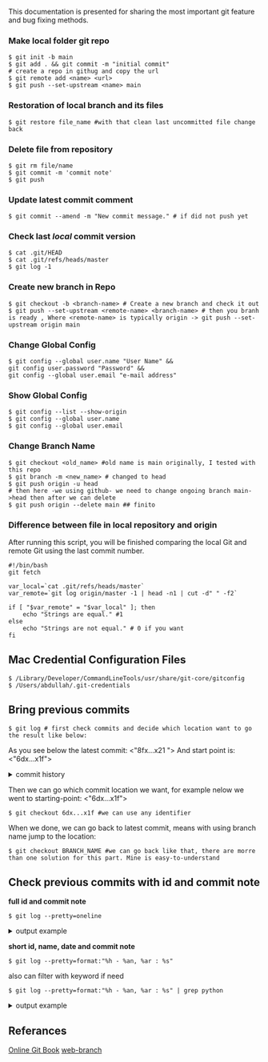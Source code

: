 This documentation is presented for sharing the most important git feature and bug fixing methods.

### **Make local folder git repo**
```shell
$ git init -b main
$ git add . && git commit -m "initial commit"
# create a repo in githug and copy the url
$ git remote add <name> <url>
$ git push --set-upstream <name> main
```

### **Restoration of local branch and its files**
```shell
$ git restore file_name #with that clean last uncommitted file change back
```

### **Delete file from repository**
```shell
$ git rm file/name
$ git commit -m 'commit note'
$ git push
```

### **Update latest commit comment**
```shell
$ git commit --amend -m "New commit message." # if did not push yet
```

### **Check last *local* commit version**

```shell
$ cat .git/HEAD
$ cat .git/refs/heads/master
$ git log -1
```

### **Create new branch in Repo**

```shell
$ git checkout -b <branch-name> # Create a new branch and check it out
$ git push --set-upstream <remote-name> <branch-name> # then you branh is ready , Where <remote-name> is typically origin -> git push --set-upstream origin main
```

### **Change Global Config**

```shell
$ git config --global user.name "User Name" &&
git config user.password "Password" &&
git config --global user.email "e-mail address"
```

### **Show Global Config**

```shell
$ git config --list --show-origin
$ git config --global user.name
$ git config --global user.email
```

### **Change Branch Name**

```shell
$ git checkout <old_name> #old name is main originally, I tested with this repo
$ git branch -m <new_name> # changed to head
$ git push origin -u head
# then here -we using github- we need to change ongoing branch main->head then after we can delete 
$ git push origin --delete main ## finito
```

### **Difference between file in local repository and origin**

After running this script, you will be finished comparing the local Git and remote Git using the last commit number.

```shell
#!/bin/bash
git fetch

var_local=`cat .git/refs/heads/master`
var_remote=`git log origin/master -1 | head -n1 | cut -d" " -f2`

if [ "$var_remote" = "$var_local" ]; then
    echo "Strings are equal." #1
else
    echo "Strings are not equal." # 0 if you want
fi
```


## **Mac Credential Configuration Files**

```shell
$ /Library/Developer/CommandLineTools/usr/share/git-core/gitconfig
$ /Users/abdullah/.git-credentials
``` 


## **Bring previous commits**

```shell
$ git log # first check commits and decide which location want to go the result like below:
``` 
As you see below the latest commit: <"8fx...x21 ">
And start point is: <"6dx...x1f">

<details><summary>commit history</summary>
<p> 
USER@PROFILE MINGW64 ~/ATI_Workspace/TME_bitbucket/navi-clone-folder (ML_image)
$ git log
commit 8fx...x21 (HEAD -> ML_image, origin/ML_image)
Author: USER <ati@mail.address>
Date:   Wed Mar 1 11:40:45 2023 +0100
    lates commits, bla-bla-bla
commit 91x...x1d
Author: USER <ati@mail.address>
Date:   Tue Feb 21 16:35:33 2023 +0100
    modf script SSD for auto object calculation for trainings, also create new script for TRAINING ML
commit 8f4x...xef51
Author: USER <ati@mail.address>
Date:   Tue Feb 21 16:34:43 2023 +0100
    Modif and create script for data sets preparation process
commit 5ex...x8
Author: USER <ati@mail.address>
Date:   Tue Feb 21 16:33:48 2023 +0100
    setup documents and guide
commit 6dx...x1f
Author: USER <ati@mail.address>
Date:   Tue Feb 21 16:32:14 2023 +0100
    project clean-up
</p>
</details>


Then we can go which commit location we want, for example nelow we went to starting-point: <"6dx...x1f"> 
```shell
$ git checkout 6dx...x1f #we can use any identifier 
``` 

When we done, we can go back to latest commit, means with using branch name jump to the location: 
```shell
$ git checkout BRANCH_NAME #we can go back like that, there are morre than one solution for this part. Mine is easy-to-understand
``` 


## **Check previous commits with id and commit note**

**full id and commit note**
```shell
$ git log --pretty=oneline
``` 

<details><summary>output example</summary>
<p> 

681860bc03b89e607c568570f7e95b901b4fedf0 (HEAD -> master, origin/master, origin/HEAD) adapt json schema for batch results (#1033)

31abbe1e4b6e3a0bc7d60a72fd3802cb928654dc Minor updates to UWP samples (#1035)

3ad8fe15d27dbcc25feb4ca0e41cf26be65a460c Renaming batch ingestion client solution, refactoring, removing LID (#1027)

e6924c9cee0b3a6bfa44721779af0b9e4c2cdeb8 pronunciation assessment javascript browser sample (#1010)

37619365c40f98b419f98865163aa5617e6910e7 Update dependent-verification.html (#1019)

5d698988e1b3ae36bb5169330f8e37e0623d0a44 Add keys to KV in ARM, cleanup (#1015)

</p>
</details>

**short id, name, date and commit note**
```shell
$ git log --pretty=format:"%h - %an, %ar : %s"
``` 
also can filter with keyword if need
```shell
$ git log --pretty=format:"%h - %an, %ar : %s" | grep python
``` 

<details><summary>output example</summary>
<p> 

681860bc - Christian Landsiedel, 7 hours ago : adapt json schema for batch results (#1033)

31abbe1e - Darren, 8 days ago : Minor updates to UWP samples (#1035)

3ad8fe15 - Henry van der Vegte, 8 days ago : Renaming batch ingestion client solution, refactoring, removing LID (#1027)

e6924c9c - Yulin Li, 2 weeks ago : pronunciation assessment javascript browser sample (#1010)

37619365 - Glenn Harper, 2 weeks ago : Update dependent-verification.html (#1019)

</p>
</details>



## Referances

[Online Git Book](https://git-scm.com/book/en/v2/)
[web-branch](https://stackoverflow.com/questions/1519006/how-do-you-create-a-remote-git-branch)
